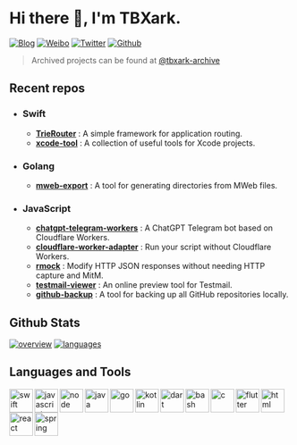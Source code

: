 # Hi there 👋, I'm TBXark.

[![Blog](https://img.shields.io/badge/Blog-444.svg)](https://www.tbxark.com)
[![Weibo](https://img.shields.io/badge/Weibo-ff2000.svg)](https://weibo.com/tbxark)
[![Twitter](https://img.shields.io/badge/Twitter-1190df.svg)](https://twitter.com/tbxark)
[![Github](https://img.shields.io/github/followers/tbxark?label=Follow&style=social)](https://github.com/tbxark)


> Archived projects can be found at [@tbxark-archive](https://github.com/tbxark-archive)

## Recent repos

- ### Swift
  - **[TrieRouter](https://github.com/TBXark/TrieRouter)** : A simple framework for application routing.
  - **[xcode-tool](https://github.com/TBXark/xcode-tool)** : A collection of useful tools for Xcode projects.
- ### Golang
  - **[mweb-export](https://github.com/TBXark/mweb-export)** : A tool for generating directories from MWeb files.
- ### JavaScript
  - **[chatgpt-telegram-workers](https://github.com/TBXark/ChatGPT-Telegram-Workers)** : A ChatGPT Telegram bot based on Cloudflare Workers.
  - **[cloudflare-worker-adapter](https://github.com/TBXark/cloudflare-worker-adapter)** : Run your script without Cloudflare Workers.
  - **[rmock](https://github.com/TBXark/rmock)** : Modify HTTP JSON responses without needing HTTP capture and MitM.
  - **[testmail-viewer](https://github.com/TBXark/testmail-viewer)** : An online preview tool for Testmail.
  - **[github-backup](https://github.com/TBXark/github-backup)** : A tool for backing up all GitHub repositories locally.
  

## Github Stats

[![overview](https://raw.githubusercontent.com/tbxark-archive/.github/master/status/generated/overview.svg)](https://github.com/TBXark/TBXark) [![languages](https://raw.githubusercontent.com/tbxark-archive/.github/master/status/generated/languages.svg)](https://github.com/TBXark/TBXark)


## Languages and Tools

<img align="left" alt="swift" height ="42px" src="https://raw.githubusercontent.com/tbxark-archive/README_icons/main/language_and_tools/square/swift/swift.svg">
<img align="left" alt="javascript" height ="42px" src="https://raw.githubusercontent.com/tbxark-archive/README_icons/main/language_and_tools/square/javascript/javascript.svg">
<img align="left" alt="node" height ="42px" src="https://raw.githubusercontent.com/tbxark-archive/README_icons/main/language_and_tools/square/node/node.svg">
<img align="left" alt="java" height ="42px" src="https://raw.githubusercontent.com/tbxark-archive/README_icons/main/language_and_tools/square/java/java.svg">
<img align="left" alt="go" height ="42px" src="https://raw.githubusercontent.com/tbxark-archive/README_icons/main/language_and_tools/square/go/go.svg">
<img align="left" alt="kotlin" height ="42px" src="https://raw.githubusercontent.com/tbxark-archive/README_icons/main/language_and_tools/square/kotlin/kotlin.svg">
<img align="left" alt="dart" height ="42px" src="https://raw.githubusercontent.com/tbxark-archive/README_icons/main/language_and_tools/square/dart/dart.svg">
<img align="left" alt="bash" height ="42px"  src="https://raw.githubusercontent.com/tbxark-archive/README_icons/main/language_and_tools/square/bash/bash-colored.svg"/>
<img align="left" alt="c" height ="42px" src="https://raw.githubusercontent.com/tbxark-archive/README_icons/main/language_and_tools/square/c/c.svg">
<img align="left" alt="flutter" height ="42px" src="https://raw.githubusercontent.com/tbxark-archive/README_icons/main/language_and_tools/square/flutter/flutter.svg">
<img align="left" alt="html" height ="42px" src="https://raw.githubusercontent.com/tbxark-archive/README_icons/main/language_and_tools/square/html/html.svg">
<img align="left" alt="react" height ="42px" src="https://raw.githubusercontent.com/tbxark-archive/README_icons/main/language_and_tools/square/react/react.svg">
<img align="left" alt="spring" height ="42px" src="https://raw.githubusercontent.com/tbxark-archive/README_icons/main/language_and_tools/square/spring/spring.svg">
